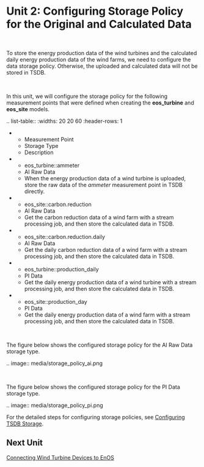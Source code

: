 # Unit 2: Configuring Storage Policy for the Original and Calculated Data

<br />

To store the energy production data of the wind turbines and the calculated daily energy production data of the wind farms, we need to configure the data storage policy. Otherwise, the uploaded and calculated data will not be stored in TSDB.

<br />

In this unit, we will configure the storage policy for the following measurement points that were defined when creating the **eos_turbine** and **eos_site** models.

.. list-table::
   :widths: 20 20 60
   :header-rows: 1

   * - Measurement Point
     - Storage Type
     - Description
   * - eos_turbine::ammeter
     - AI Raw Data
     - When the energy production data of a wind turbine is uploaded, store the raw data of the *ammeter* measurement point in TSDB directly.
   * - eos_site::carbon.reduction
     - AI Raw Data
     - Get the carbon reduction data of a wind farm with a stream processing job, and then store the calculated data in TSDB.
   * - eos_site::carbon.reduction.daily
     - AI Raw Data
     - Get the daily carbon reduction data of a wind farm with a stream processing job, and then store the calculated data in TSDB.
   * - eos_turbine::production_daily
     - PI Data
     - Get the daily energy production data of a wind turbine with a stream processing job, and then store the calculated data in TSDB.
   * - eos_site::production_day
     - PI Data
     - Get the daily energy production data of a wind farm with a stream processing job, and then store the calculated data in TSDB.

<br />

The figure below shows the configured storage policy for the AI Raw Data storage type.

.. image:: media/storage_policy_ai.png

<br />

The figure below shows the configured storage policy for the PI Data storage type.

.. image:: media/storage_policy_pi.png

For the detailed steps for configuring storage policies, see [Configuring TSDB Storage](../../configuring_tsdb_storage).


## Next Unit

[Connecting Wind Turbine Devices to EnOS](connecting_device)

<!--end-->
